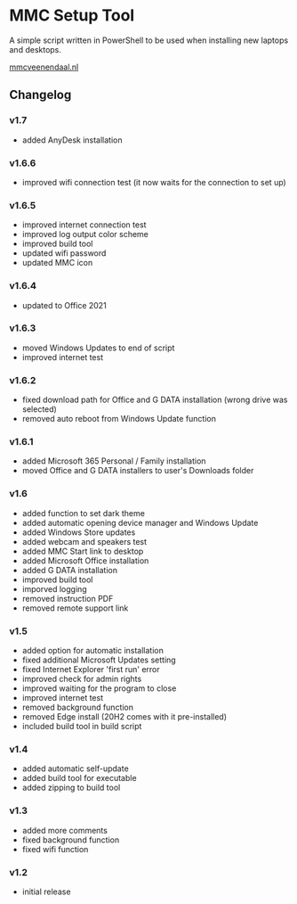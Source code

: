 # MMC Setup Tool

A simple script written in PowerShell to be used when installing new laptops and desktops.

[mmcveenendaal.nl](https://mmcveenendaal.nl)

## Changelog

### v1.7

- added AnyDesk installation

### v1.6.6

- improved wifi connection test (it now waits for the connection to set up)

### v1.6.5

- improved internet connection test
- improved log output color scheme
- improved build tool
- updated wifi password
- updated MMC icon

### v1.6.4

- updated to Office 2021

### v1.6.3

- moved Windows Updates to end of script
- improved internet test

### v1.6.2

- fixed download path for Office and G DATA installation (wrong drive was selected)
- removed auto reboot from Windows Update function

### v1.6.1

- added Microsoft 365 Personal / Family installation
- moved Office and G DATA installers to user's Downloads folder

### v1.6

- added function to set dark theme
- added automatic opening device manager and Windows Update
- added Windows Store updates
- added webcam and speakers test
- added MMC Start link to desktop
- added Microsoft Office installation
- added G DATA installation
- improved build tool
- imporved logging
- removed instruction PDF
- removed remote support link

### v1.5

- added option for automatic installation
- fixed additional Microsoft Updates setting
- fixed Internet Explorer 'first run' error
- improved check for admin rights
- improved waiting for the program to close
- improved internet test
- removed background function
- removed Edge install (20H2 comes with it pre-installed)
- included build tool in build script

### v1.4

- added automatic self-update
- added build tool for executable
- added zipping to build tool

### v1.3

- added more comments
- fixed background function
- fixed wifi function

### v1.2

- initial release
